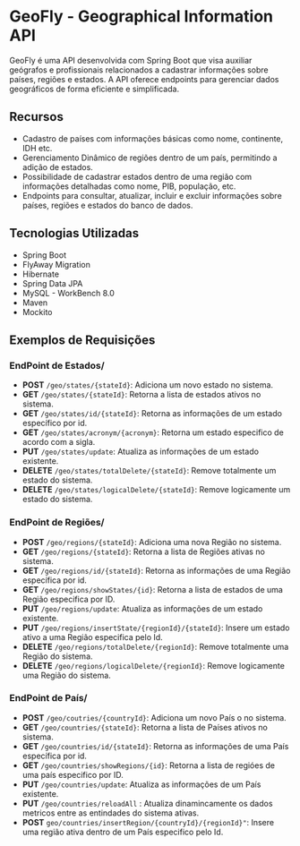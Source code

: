 # GeoFly - Geographical Information API

GeoFly é uma API desenvolvida com Spring Boot que visa auxiliar geógrafos e profissionais relacionados a cadastrar informações sobre países, regiões e estados. A API oferece endpoints para gerenciar dados geográficos de forma eficiente e simplificada.

## Recursos

- Cadastro de países com informações básicas como nome, continente, IDH etc.
- Gerenciamento Dinâmico de regiões dentro de um país, permitindo a adição de estados.
- Possibilidade de cadastrar estados dentro de uma região com informações detalhadas como nome, PIB, população, etc.
- Endpoints para consultar, atualizar, incluir e excluir informações sobre países, regiões e estados do banco de dados.

## Tecnologias Utilizadas

- Spring Boot
- FlyAway Migration
- Hibernate
- Spring Data JPA
- MySQL - WorkBench 8.0
- Maven
- Mockito

## Exemplos de Requisições

### EndPoint de Estados/

- **POST** `/geo/states/{stateId}`: Adiciona um novo estado no sistema.
- **GET** `/geo/states/{stateId}`: Retorna a lista de estados ativos no sistema.
- **GET** `/geo/states/id/{stateId}`: Retorna as informações de um estado específico por id.
- **GET** `/geo/states/acronym/{acronym}`: Retorna um estado especifico de acordo com a sigla.
- **PUT** `/geo/states/update`: Atualiza as informações de um estado existente.
- **DELETE** `/geo/states/totalDelete/{stateId}`: Remove totalmente um estado do sistema.
- **DELETE** `/geo/states/logicalDelete/{stateId}`: Remove logicamente um estado do sistema.

### EndPoint de Regiões/

- **POST** `/geo/regions/{stateId}`: Adiciona uma nova Região no sistema.
- **GET** `/geo/regions/{stateId}`: Retorna a lista de Regiões ativas no sistema.
- **GET** `/geo/regions/id/{stateId}`: Retorna as informações de uma Região específica por id.
- **GET** `/geo/regions/showStates/{id}`: Retorna a lista de estados de uma Região especifica por ID.
- **PUT** `/geo/regions/update`: Atualiza as informações de um estado existente.
- **PUT** `/geo/regions/insertState/{regionId}/{stateId}`: Insere um estado ativo a uma Região especifica pelo Id.
- **DELETE** `/geo/regions/totalDelete/{regionId}`: Remove totalmente uma Região do sistema.
- **DELETE** `/geo/regions/logicalDelete/{regionId}`: Remove logicamente uma Região do sistema.

### EndPoint de País/

- **POST** `/geo/coutries/{countryId}`: Adiciona um novo País o no sistema.
- **GET** `/geo/countries/{stateId}`: Retorna a lista de Países ativos no sistema.
- **GET** `/geo/countries/id/{stateId}`: Retorna as informações de uma País específica por id.
- **GET** `/geo/countries/showRegions/{id}`: Retorna a lista de regióes de uma país especifico por ID.
- **PUT** `/geo/countries/update`: Atualiza as informações de um País existente.
- **PUT** `/geo/countries/reloadAll` : Atualiza dinamincamente os dados metricos entre as entindades do sistema ativas.
- **POST** `geo/countries/insertRegion/{countryId}/{regionId}"`: Insere uma região ativa dentro de um País especifico pelo Id.
